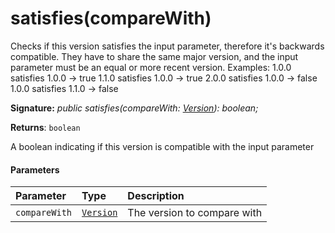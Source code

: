 # satisfies(compareWith)



Checks if this version satisfies the input parameter, therefore it's backwards compatible. They have to share the same major version, and the input parameter must be an equal or more recent version. Examples: 1.0.0 satisfies 1.0.0 -> true 1.1.0 satisfies 1.0.0 -> true 2.0.0 satisfies 1.0.0 -> false 1.0.0 satisfies 1.1.0 -> false

**Signature:** _public satisfies(compareWith: [Version](../../sp-core-library/class/version.md)): boolean;_

**Returns**: `boolean`



A boolean indicating if this version is compatible with the input parameter

#### Parameters


| Parameter	   | Type    | Description |
|:-------------|:---------------|:------------|
| `compareWith`    | [`Version`](../../sp-core-library/class/version.md) | The version to compare with |


